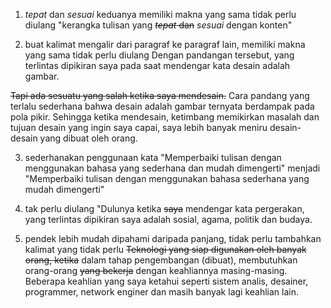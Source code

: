 1. _tepat_ dan _sesuai_ keduanya memiliki makna yang sama tidak perlu diulang
"kerangka tulisan yang <del>_tepat_ dan</del> _sesuai_ dengan konten"

2. buat kalimat mengalir dari paragraf ke paragraf lain, memiliki makna yang sama tidak perlu diulang
Dengan pandangan tersebut, yang terlintas dipikiran saya pada saat mendengar kata desain adalah gambar.  

<del>Tapi ada sesuatu yang salah ketika saya mendesain.</del> Cara pandang yang terlalu sederhana bahwa desain adalah gambar ternyata berdampak pada pola pikir. Sehingga ketika mendesain, ketimbang memikirkan masalah dan tujuan desain yang ingin saya capai, saya lebih banyak meniru desain-desain yang dibuat oleh orang.

3. sederhanakan penggunaan kata 
"Memperbaiki tulisan dengan menggunakan bahasa yang sederhana dan mudah dimengerti" menjadi "Memperbaiki tulisan dengan menggunakan bahasa sederhana yang mudah dimengerti"

4. tak perlu diulang
"Dulunya ketika <del>saya</del> mendengar kata pergerakan, yang terlintas dipikiran saya adalah sosial, agama, politik dan budaya.

5. pendek lebih mudah dipahami daripada panjang, tidak perlu tambahkan kalimat yang tidak perlu
<del>Teknologi yang siap digunakan oleh banyak orang, ketika</del> dalam tahap pengembangan (dibuat), membutuhkan orang-orang <del>yang bekerja</del> dengan keahliannya masing-masing. Beberapa keahlian yang saya ketahui seperti sistem analis, desainer, programmer, network enginer dan masih banyak lagi keahlian lain.